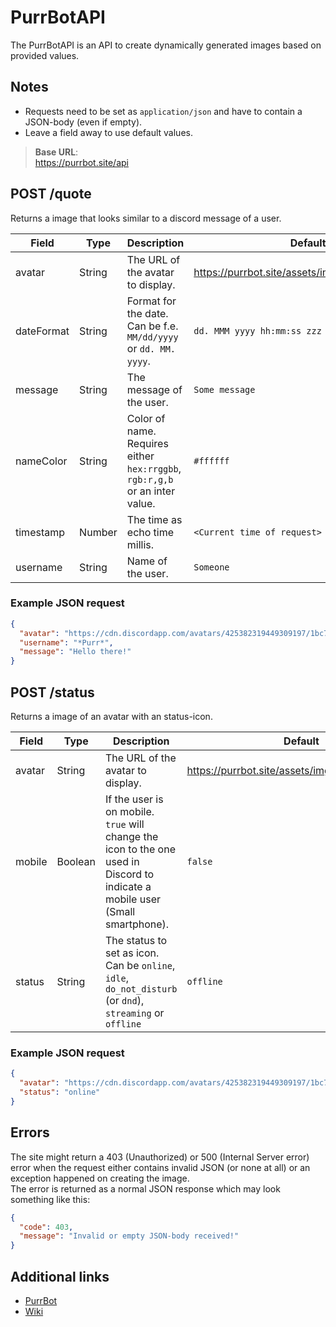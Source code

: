 # PurrBotAPI
The PurrBotAPI is an API to create dynamically generated images based on provided values.

## Notes
- Requests need to be set as `application/json` and have to contain a JSON-body (even if empty).
- Leave a field away to use default values.

> **Base URL**:  
> https://purrbot.site/api

## POST /quote
Returns a image that looks similar to a discord message of a user.

| Field      | Type   | Description                                                                 | Default                                         |
| ---------- | ------ | --------------------------------------------------------------------------- | ----------------------------------------------- |
| avatar     | String | The URL of the avatar to display.                                           | https://purrbot.site/assets/img/api/unknown.png |
| dateFormat | String | Format for the date. Can be f.e. `MM/dd/yyyy` or `dd. MM. yyyy`.            | `dd. MMM yyyy hh:mm:ss zzz`                     |
| message    | String | The message of the user.                                                    | `Some message`                                  |
| nameColor  | String | Color of name. Requires either `hex:rrggbb`, `rgb:r,g,b` or an inter value. | `#ffffff`                                       |
| timestamp  | Number | The time as echo time millis.                                               | `<Current time of request>`                     |
| username   | String | Name of the user.                                                           | `Someone`                                       |

### Example JSON request
```json
{
  "avatar": "https://cdn.discordapp.com/avatars/425382319449309197/1bc79c1286f5ef94b721a249bae5336d.png",
  "username": "*Purr*",
  "message": "Hello there!"
}
```

## POST /status
Returns a image of an avatar with an status-icon.

| Field      | Type    | Description                                                                                                                    | Default                                         |
| ---------- | ------- | ------------------------------------------------------------------------------------------------------------------------------ | ----------------------------------------------- |
| avatar     | String  | The URL of the avatar to display.                                                                                              | https://purrbot.site/assets/img/api/unknown.png |
| mobile     | Boolean | If the user is on mobile. `true` will change the icon to the one used in Discord to indicate a mobile user (Small smartphone). | `false`                                         |
| status     | String  | The status to set as icon. Can be `online`, `idle`, `do_not_disturb` (or `dnd`), `streaming` or `offline`                      | `offline`                                       |

### Example JSON request
```json
{
  "avatar": "https://cdn.discordapp.com/avatars/425382319449309197/1bc79c1286f5ef94b721a249bae5336d.png",
  "status": "online"
}
```

## Errors
The site might return a 403 (Unauthorized) or 500 (Internal Server error) error when the request either contains invalid JSON (or none at all) or an exception happened on creating the image.  
The error is returned as a normal JSON response which may look something like this:  
```json
{
  "code": 403,
  "message": "Invalid or empty JSON-body received!"
}
```

## Additional links
* [PurrBot](https://github.com/Andre601/PurrBot)
* [Wiki](https://docs.purrbot.site/bot)
